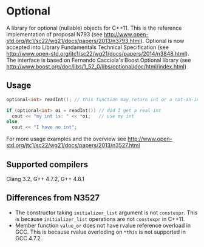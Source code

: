 Optional
========

A library for optional (nullable) objects for C++11. This is the reference implementation of proposal N793 (see http://www.open-std.org/jtc1/sc22/wg21/docs/papers/2013/n3793.html). Optional is now accepted into Library Fundamentals Technical Specification (see http://www.open-std.org/jtc1/sc22/wg21/docs/papers/2014/n3848.html). The interface is based on Fernando Cacciola's Boost.Optional library (see http://www.boost.org/doc/libs/1_52_0/libs/optional/doc/html/index.html)


Usage
-----

```cpp
optional<int> readInt(); // this function may return int or a not-an-int

if (optional<int> oi = readInt()) // did I get a real int
  cout << "my int is: " << *oi;   // use my int
else
  cout << "I have no int";
```

For more usage examples and the overview see http://www.open-std.org/jtc1/sc22/wg21/docs/papers/2013/n3527.html


Supported compilers
-------------------

Clang 3.2, G++ 4.7.2, G++ 4.8.1


Differences from N3527
----------------------

 - The constructor taking `initializer_list` argument is not `constexpr`. This is because `initializer_list` operations are not `constexpr` in C++11.
 - Member function `value_or` does not have rvalue reference overload in GCC. This is because rvalue overloding on `*this` is not supported in GCC 4.7.2. 
